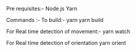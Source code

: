 Pre requisites:-
Node.js
Yarn

Commands :-
To build:-
yarn 
yarn build

For Real time detection of movement:-
yarn watch

For Real time detection of orientation
yarn orient
